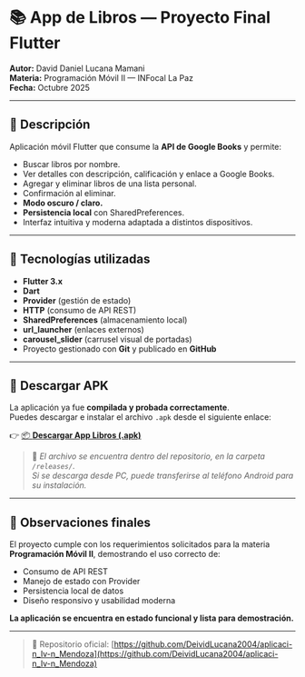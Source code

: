 # 📚 App de Libros — Proyecto Final Flutter

**Autor:** David Daniel Lucana Mamani  
**Materia:** Programación Móvil II — INFocal La Paz  
**Fecha:** Octubre 2025  

---

## 🧾 Descripción
Aplicación móvil Flutter que consume la **API de Google Books** y permite:

- Buscar libros por nombre.  
- Ver detalles con descripción, calificación y enlace a Google Books.  
- Agregar y eliminar libros de una lista personal.  
- Confirmación al eliminar.  
- **Modo oscuro / claro.**  
- **Persistencia local** con SharedPreferences.  
- Interfaz intuitiva y moderna adaptada a distintos dispositivos.  

---

## 🧩 Tecnologías utilizadas
- **Flutter 3.x**  
- **Dart**  
- **Provider** (gestión de estado)  
- **HTTP** (consumo de API REST)  
- **SharedPreferences** (almacenamiento local)  
- **url_launcher** (enlaces externos)  
- **carousel_slider** (carrusel visual de portadas)  
- Proyecto gestionado con **Git** y publicado en **GitHub**

---

## 📱 Descargar APK

La aplicación ya fue **compilada y probada correctamente**.  
Puedes descargar e instalar el archivo `.apk` desde el siguiente enlace:  

👉 [📦 **Descargar App Libros (.apk)**](./releases/app_libros_final.apk)

> 📌 *El archivo se encuentra dentro del repositorio, en la carpeta `/releases/`.  
> Si se descarga desde PC, puede transferirse al teléfono Android para su instalación.*



---

## 🧠 Observaciones finales
El proyecto cumple con los requerimientos solicitados para la materia **Programación Móvil II**, demostrando el uso correcto de:

- Consumo de API REST  
- Manejo de estado con Provider  
- Persistencia local de datos  
- Diseño responsivo y usabilidad moderna  

**La aplicación se encuentra en estado funcional y lista para demostración.**

---

> 📎 Repositorio oficial: [https://github.com/DeividLucana2004/aplicaci-n_Iv-n_Mendoza](https://github.com/DeividLucana2004/aplicaci-n_Iv-n_Mendoza)
